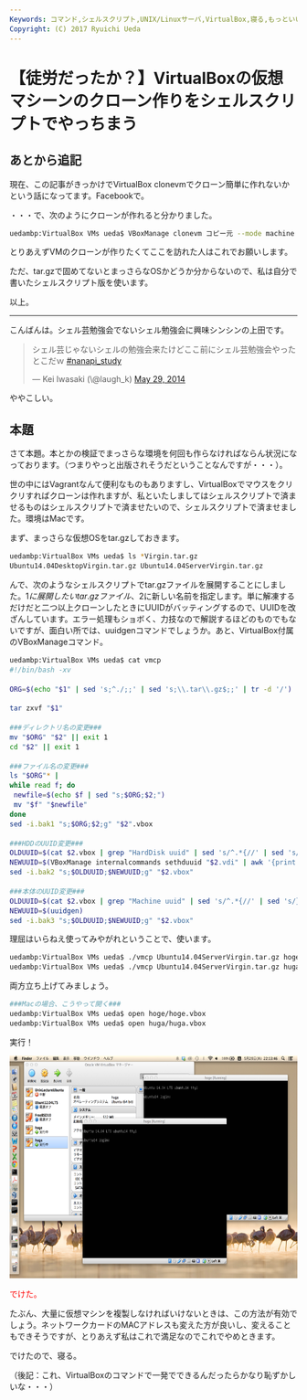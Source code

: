 ```yaml
---
Keywords: コマンド,シェルスクリプト,UNIX/Linuxサーバ,VirtualBox,寝る,もっといい方法ないですか？
Copyright: (C) 2017 Ryuichi Ueda
---
```


# 【徒労だったか？】VirtualBoxの仮想マシーンのクローン作りをシェルスクリプトでやっちまう
<h2>あとから追記</h2>

現在、この記事がきっかけでVirtualBox clonevmでクローン簡単に作れないかという話になってます。Facebookで。

・・・で、次のようにクローンが作れると分かりました。

```bash
uedambp:VirtualBox VMs ueda$ VBoxManage clonevm コピー元 --mode machine --name コピー先 --register
```

とりあえずVMのクローンが作りたくてここを訪れた人はこれでお願いします。

ただ、tar.gzで固めてないとまっさらなOSかどうか分からないので、私は自分で書いたシェルスクリプト版を使います。

以上。


<hr />

こんばんは。シェル芸勉強会でないシェル勉強会に興味シンシンの上田です。

<blockquote class="twitter-tweet" data-partner="tweetdeck"><p>シェル芸じゃないシェルの勉強会来たけどここ前にシェル芸勉強会やったとこだｗ <a href="https://twitter.com/search?q=%23nanapi_study&amp;src=hash">#nanapi_study</a></p>&mdash; Kei Iwasaki (\@laugh_k) <a href="https://twitter.com/laugh_k/statuses/471959638506602496">May 29, 2014</a></blockquote>
<script async src="//platform.twitter.com/widgets.js" charset="utf-8"></script>

ややこしい。

<h2>本題</h2>

さて本題。本とかの検証でまっさらな環境を何回も作らなければならん状況になっております。（つまりやっと出版されそうだということなんですが・・・）。

世の中にはVagrantなんて便利なものもありますし、VirtualBoxでマウスをクリクリすればクローンは作れますが、私といたしましてはシェルスクリプトで済ませるものはシェルスクリプトで済ませたいので、シェルスクリプトで済ませました。環境はMacです。

まず、まっさらな仮想OSをtar.gzしておきます。

<!--more-->

```bash
uedambp:VirtualBox VMs ueda$ ls *Virgin.tar.gz
Ubuntu14.04DesktopVirgin.tar.gz Ubuntu14.04ServerVirgin.tar.gz
```

んで、次のようなシェルスクリプトでtar.gzファイルを展開することにしました。$1に展開したいtar.gzファイル、$2に新しい名前を指定します。単に解凍するだけだと二つ以上クローンしたときにUUIDがバッティングするので、UUIDを改ざんしています。エラー処理もショボく、力技なので解説するほどのものでもないですが、面白い所では、uuidgenコマンドでしょうか。あと、VirtualBox付属のVBoxManageコマンド。

```bash
uedambp:VirtualBox VMs ueda$ cat vmcp 
#!/bin/bash -xv

ORG=$(echo "$1" | sed 's;^./;;' | sed 's;\\.tar\\.gz$;;' | tr -d '/')

tar zxvf "$1"

###ディレクトリ名の変更###
mv "$ORG" "$2" || exit 1
cd "$2" || exit 1

###ファイル名の変更###
ls "$ORG"* |
while read f; do
 newfile=$(echo $f | sed "s;$ORG;$2;")
 mv "$f" "$newfile"
done
sed -i.bak1 "s;$ORG;$2;g" "$2".vbox

###HDDのUUID変更###
OLDUUID=$(cat $2.vbox | grep "HardDisk uuid" | sed 's/^.*{//' | sed 's/}.*//')
NEWUUID=$(VBoxManage internalcommands sethduuid "$2.vdi" | awk '{print $NF}')
sed -i.bak2 "s;$OLDUUID;$NEWUUID;g" "$2.vbox"

###本体のUUID変更###
OLDUUID=$(cat $2.vbox | grep "Machine uuid" | sed 's/^.*{//' | sed 's/}.*//')
NEWUUID=$(uuidgen)
sed -i.bak3 "s;$OLDUUID;$NEWUUID;g" "$2.vbox"
```

理屈はいらねえ使ってみやがれということで、使います。

```bash
uedambp:VirtualBox VMs ueda$ ./vmcp Ubuntu14.04ServerVirgin.tar.gz hoge
uedambp:VirtualBox VMs ueda$ ./vmcp Ubuntu14.04ServerVirgin.tar.gz huga
```

両方立ち上げてみましょう。

```bash
###Macの場合、こうやって開く###
uedambp:VirtualBox VMs ueda$ open hoge/hoge.vbox
uedambp:VirtualBox VMs ueda$ open huga/huga.vbox
```

実行！

<a href="スクリーンショット-2014-05-29-22.13.42.png"><img src="スクリーンショット-2014-05-29-22.13.42-1024x640.png" alt="スクリーンショット 2014-05-29 22.13.42" width="625" height="390" class="aligncenter size-large wp-image-3185" /></a>

<span style="color:red">でけた。</span>

たぶん、大量に仮想マシンを複製しなければいけないときは、この方法が有効でしょう。ネットワークカードのMACアドレスも変えた方が良いし、変えることもできそうですが、とりあえず私はこれで満足なのでこれでやめときます。


でけたので、寝る。

（後記：これ、VirtualBoxのコマンドで一発でできるんだったらかなり恥ずかしいな・・・）

